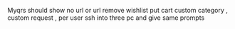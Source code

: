 Myqrs should show no url or url
remove wishlist put cart
custom category , custom request , per user
ssh into three pc and give same prompts
